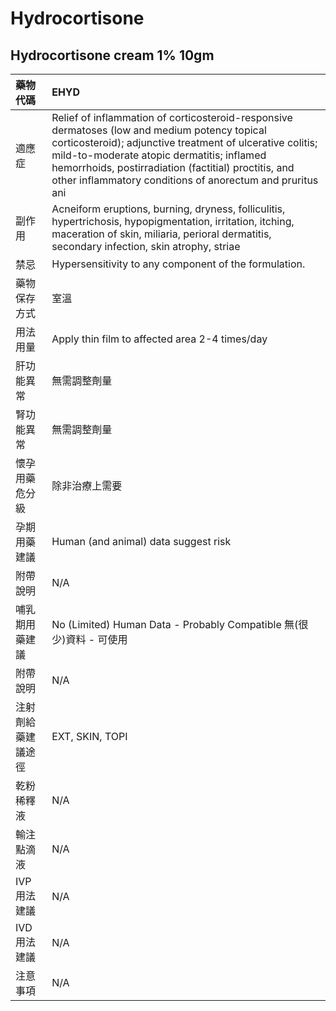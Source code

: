 # Hydrocortisone

## Hydrocortisone cream 1% 10gm

| 藥物代碼 | EHYD |
| :--- | :--- |
| 適應症 | Relief of inflammation of corticosteroid-responsive dermatoses \(low and medium potency topical corticosteroid\); adjunctive treatment of ulcerative colitis; mild-to-moderate atopic dermatitis; inflamed hemorrhoids, postirradiation \(factitial\) proctitis, and other inflammatory conditions of anorectum and pruritus ani |
| 副作用 | Acneiform eruptions, burning, dryness, folliculitis, hypertrichosis, hypopigmentation, irritation, itching, maceration of skin, miliaria, perioral dermatitis, secondary infection, skin atrophy, striae |
| 禁忌 | Hypersensitivity to any component of the formulation. |
| 藥物保存方式 | 室溫 |
| 用法用量 | Apply thin film to affected area 2-4 times/day |
| 肝功能異常 | 無需調整劑量 |
| 腎功能異常 | 無需調整劑量 |
| 懷孕用藥危分級 | 除非治療上需要 |
| 孕期用藥建議 | Human \(and animal\) data suggest risk |
| 附帶說明 | N/A |
| 哺乳期用藥建議 | No \(Limited\) Human Data - Probably Compatible 無\(很少\)資料 - 可使用 |
| 附帶說明 | N/A |
| 注射劑給藥建議途徑 | EXT, SKIN, TOPI |
| 乾粉稀釋液 | N/A |
| 輸注點滴液 | N/A |
| IVP 用法建議 | N/A |
| IVD 用法建議 | N/A |
| 注意事項 | N/A |

